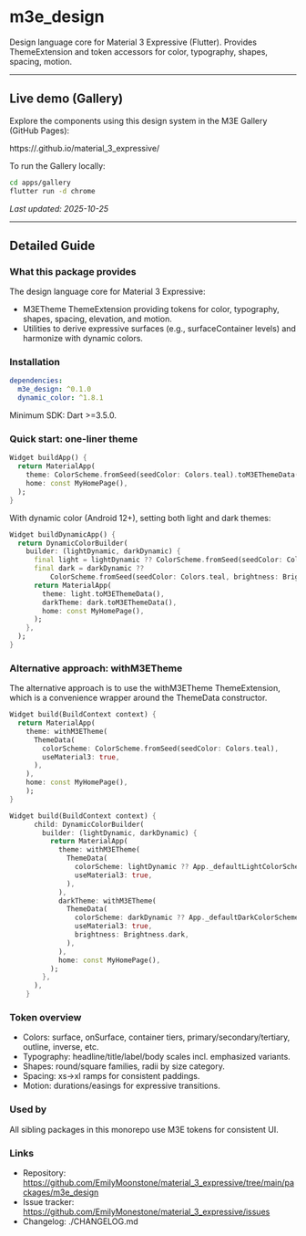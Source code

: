 # m3e_design

Design language core for Material 3 Expressive (Flutter).
Provides ThemeExtension and token accessors for color, typography, shapes, spacing, motion.


---

## Live demo (Gallery)

Explore the components using this design system in the M3E Gallery (GitHub Pages):

https://<your-github-username>.github.io/material_3_expressive/

To run the Gallery locally:

```sh
cd apps/gallery
flutter run -d chrome
```

_Last updated: 2025-10-25_


---

## Detailed Guide

### What this package provides
The design language core for Material 3 Expressive:
- M3ETheme ThemeExtension providing tokens for color, typography, shapes, spacing, elevation, and motion.
- Utilities to derive expressive surfaces (e.g., surfaceContainer levels) and harmonize with dynamic colors.

### Installation
```yaml
dependencies:
  m3e_design: ^0.1.0
  dynamic_color: ^1.8.1
```

Minimum SDK: Dart >=3.5.0.

### Quick start: one-liner theme
```dart
Widget buildApp() {
  return MaterialApp(
    theme: ColorScheme.fromSeed(seedColor: Colors.teal).toM3EThemeData(),
    home: const MyHomePage(),
  );
}
```

With dynamic color (Android 12+), setting both light and dark themes:
```dart
Widget buildDynamicApp() {
  return DynamicColorBuilder(
    builder: (lightDynamic, darkDynamic) {
      final light = lightDynamic ?? ColorScheme.fromSeed(seedColor: Colors.teal);
      final dark = darkDynamic ??
          ColorScheme.fromSeed(seedColor: Colors.teal, brightness: Brightness.dark);
      return MaterialApp(
        theme: light.toM3EThemeData(),
        darkTheme: dark.toM3EThemeData(),
        home: const MyHomePage(),
      );
    },
  );
}
```

### Alternative approach: withM3ETheme
The alternative approach is to use the withM3ETheme ThemeExtension, which is a convenience wrapper around the ThemeData constructor.
``` dart
Widget build(BuildContext context) {
  return MaterialApp(
    theme: withM3ETheme(
      ThemeData(
        colorScheme: ColorScheme.fromSeed(seedColor: Colors.teal),
        useMaterial3: true,
      ),
    ),
    home: const MyHomePage(),
    );
}
```

``` dart
Widget build(BuildContext context) {
      child: DynamicColorBuilder(
        builder: (lightDynamic, darkDynamic) {
          return MaterialApp(
            theme: withM3ETheme(
              ThemeData(
                colorScheme: lightDynamic ?? App._defaultLightColorScheme,
                useMaterial3: true,
              ),
            ),
            darkTheme: withM3ETheme(
              ThemeData(
                colorScheme: darkDynamic ?? App._defaultDarkColorScheme,
                useMaterial3: true,
                brightness: Brightness.dark,
              ),
            ),
            home: const MyHomePage(),
          );
        },
      ),
    }   
```

### Token overview
- Colors: surface, onSurface, container tiers, primary/secondary/tertiary, outline, inverse, etc.
- Typography: headline/title/label/body scales incl. emphasized variants.
- Shapes: round/square families, radii by size category.
- Spacing: xs→xl ramps for consistent paddings.
- Motion: durations/easings for expressive transitions.

### Used by
All sibling packages in this monorepo use M3E tokens for consistent UI.

### Links
- Repository: https://github.com/EmilyMoonstone/material_3_expressive/tree/main/packages/m3e_design
- Issue tracker: https://github.com/EmilyMonestone/material_3_expressive/issues
- Changelog: ./CHANGELOG.md
